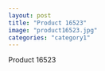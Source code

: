 ```yaml
---
layout: post
title: "Product 16523"
image: "product16523.jpg"
categories: "category1"
---
```

Product 16523
